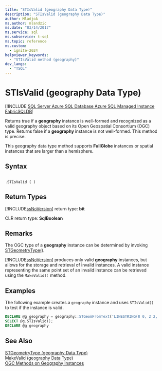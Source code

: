 ```yaml
---
title: "STIsValid (geography Data Type)"
description: "STIsValid (geography Data Type)"
author: MladjoA
ms.author: mlandzic
ms.date: "03/14/2017"
ms.service: sql
ms.subservice: t-sql
ms.topic: reference
ms.custom:
  - ignite-2024
helpviewer_keywords:
  - "STIsValid method (geography)"
dev_langs:
  - "TSQL"
---
```

# STIsValid (geography Data Type)
[!INCLUDE [SQL Server Azure SQL Database Azure SQL Managed Instance FabricSQLDB](../../includes/applies-to-version/sql-asdb-asdbmi-fabricsqldb.md)]

  Returns true if a **geography** instance is well-formed and recognized as a valid geography object based on its Open Geospatial Consortium (OGC) type. Returns false if a **geography** instance is not well-formed. This method is precise.  
  
 This geography data type method supports **FullGlobe** instances or spatial instances that are larger than a hemisphere.  
  
## Syntax  
  
```  
  
.STIsValid ( )  
```  
  
## Return Types
 [!INCLUDE[ssNoVersion](../../includes/ssnoversion-md.md)] return type: **bit**  
  
 CLR return type: **SqlBoolean**  
  
## Remarks  
 The OGC type of a **geography** instance can be determined by invoking [STGeometryType()](../../t-sql/spatial-geography/stgeometrytype-geography-data-type.md).  
  
 [!INCLUDE[ssNoVersion](../../includes/ssnoversion-md.md)] produces only valid **geography** instances, but allows for the storage and retrieval of invalid instances. A valid instance representing the same point set of an invalid instance can be retrieved using the `MakeValid()` method.  
  
## Examples  
 The following example creates a `geography` instance and uses `STIsValid()` to test if the instance is valid.  
  
```sql
DECLARE @g geography = geography::STGeomFromText('LINESTRING(0 0, 2 2, 1 0)', 4326);  
SELECT @g.STIsValid();  
DECLARE @g geography  
```  
  
## See Also  
 [STGeometryType &#40;geography Data Type&#41;](../../t-sql/spatial-geography/stgeometrytype-geography-data-type.md)   
 [MakeValid &#40;geography Data Type&#41;](../../t-sql/spatial-geography/makevalid-geography-data-type.md)   
 [OGC Methods on Geography Instances](../../t-sql/spatial-geography/ogc-methods-on-geography-instances.md)  
  
  
